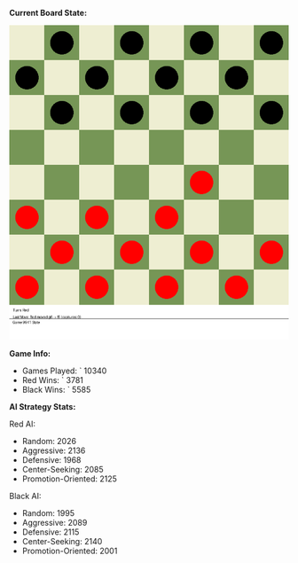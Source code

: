 
**Current Board State:**  
<!-- START_GIF -->
![Checkers Game](./checkers_game.gif)
<!-- END_GIF -->

**Game Info:**  
- Games Played: `<!-- GAMES_PLAYED --> 10340
- Red Wins: `<!-- RED_WINS --> 3781
- Black Wins: `<!-- BLACK_WINS --> 5585

<!-- AI_STATS -->
**AI Strategy Stats:**

Red AI:
- Random: 2026
- Aggressive: 2136
- Defensive: 1968
- Center-Seeking: 2085
- Promotion-Oriented: 2125

Black AI:
- Random: 1995
- Aggressive: 2089
- Defensive: 2115
- Center-Seeking: 2140
- Promotion-Oriented: 2001
